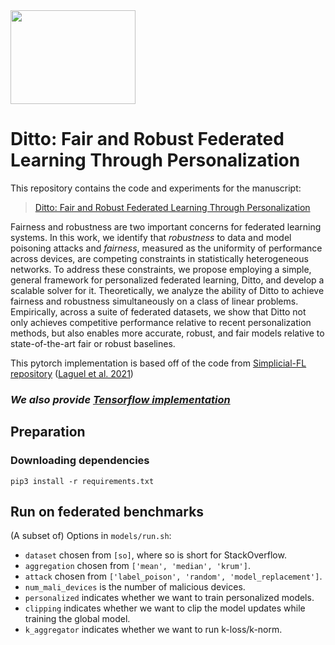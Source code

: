 <img width="200" height="150" src="https://user-images.githubusercontent.com/14993256/109053987-54418f80-76ab-11eb-98bd-2c119d8a61ce.gif">

# Ditto: Fair and Robust Federated Learning Through Personalization

This repository contains the code and experiments for the manuscript:

> [Ditto: Fair and Robust Federated Learning Through Personalization](https://arxiv.org/abs/2012.04221)
>

Fairness and robustness are two important concerns for federated learning systems.
In this work, we identify that *robustness* to data and model poisoning attacks and *fairness*, measured as the uniformity of performance across devices, are competing constraints in statistically heterogeneous networks. 
To address these constraints, we propose employing a simple, general framework for personalized federated learning, Ditto, and develop a scalable solver for it. 
Theoretically, we  analyze the ability of Ditto to achieve
fairness and robustness simultaneously on a class of linear problems.
Empirically, across a suite of federated datasets, we show that Ditto not only achieves competitive performance relative to recent personalization methods, but also enables more accurate, robust, and fair models relative to state-of-the-art fair or robust baselines.

This pytorch implementation is based off of the code from [Simplicial-FL repository](https://github.com/krishnap25/simplicial-fl) ([Laguel et al. 2021](https://ieeexplore.ieee.org/document/9400318))



### *We also provide [Tensorflow implementation](https://github.com/litian96/ditto)*



## Preparation


### Downloading dependencies

```
pip3 install -r requirements.txt
``` 

## Run on federated benchmarks

(A subset of) Options in `models/run.sh`:

* `dataset` chosen from `[so]`, where so is short for StackOverflow.
* `aggregation` chosen from `['mean', 'median', 'krum']`.
* `attack` chosen from `['label_poison', 'random', 'model_replacement']`. 
* `num_mali_devices` is the number of malicious devices. 
* `personalized` indicates whether we want to train personalized models.
* `clipping` indicates whether we want to clip the model updates while training the global model.
* `k_aggregator` indicates whether we want to run k-loss/k-norm.

